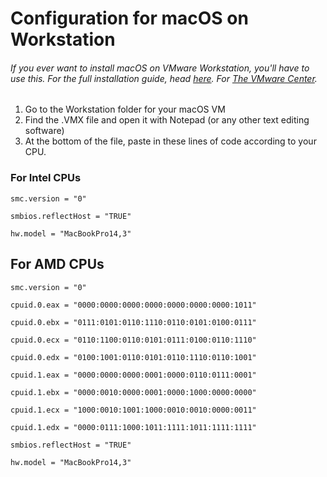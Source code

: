 # Configuration for macOS on Workstation
###### If you ever want to install macOS on VMware Workstation, you'll have to use this. For the full installation guide, head [here](https://www.link.com). For [The VMware Center](https://www.youtube.com/@VMwareCenter).
1. Go to the Workstation folder for your macOS VM
2. Find the .VMX file and open it with Notepad (or any other text editing software)
3. At the bottom of the file, paste in these lines of code according to your CPU.

### For Intel CPUs
```smc.version = "0"```

```smbios.reflectHost = "TRUE"```

```hw.model = "MacBookPro14,3"```

## For AMD CPUs
```smc.version = "0"```

```cpuid.0.eax = "0000:0000:0000:0000:0000:0000:0000:1011"```

```cpuid.0.ebx = "0111:0101:0110:1110:0110:0101:0100:0111"```

```cpuid.0.ecx = "0110:1100:0110:0101:0111:0100:0110:1110"```

```cpuid.0.edx = "0100:1001:0110:0101:0110:1110:0110:1001"```

```cpuid.1.eax = "0000:0000:0000:0001:0000:0110:0111:0001"```

```cpuid.1.ebx = "0000:0010:0000:0001:0000:1000:0000:0000"```

```cpuid.1.ecx = "1000:0010:1001:1000:0010:0010:0000:0011"```

```cpuid.1.edx = "0000:0111:1000:1011:1111:1011:1111:1111"```

```smbios.reflectHost = "TRUE"```

```hw.model = "MacBookPro14,3"```
